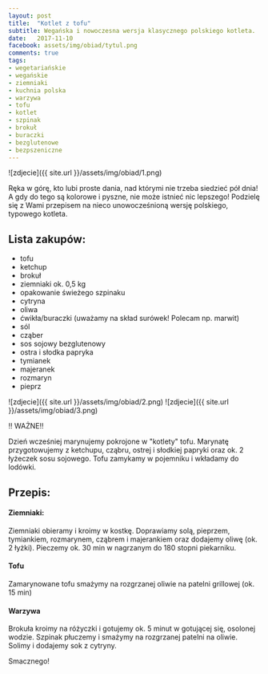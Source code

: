 ```yaml
---
layout: post
title:  "Kotlet z tofu"
subtitle: Wegańska i nowoczesna wersja klasycznego polskiego kotleta.
date:   2017-11-10
facebook: assets/img/obiad/tytul.png
comments: true
tags:
- wegetariańskie
- wegańskie
- ziemniaki
- kuchnia polska
- warzywa
- tofu
- kotlet
- szpinak
- brokuł
- buraczki
- bezglutenowe
- bezpszeniczne
---
```


![zdjecie]({{ site.url }}/assets/img/obiad/1.png)

Ręka w górę, kto lubi proste dania, nad którymi nie trzeba siedzieć pół dnia! A gdy do tego są kolorowe i pyszne, nie może istnieć nic lepszego!
Podzielę się z Wami przepisem na nieco unowocześnioną wersję polskiego, typowego kotleta.

## Lista zakupów:

* tofu
* ketchup
* brokuł
* ziemniaki ok. 0,5 kg
* opakowanie świeżego szpinaku
* cytryna
* oliwa
* ćwikła/buraczki (uważamy na skład surówek! Polecam np. marwit)
* sól
* cząber
* sos sojowy bezglutenowy
* ostra i słodka papryka
* tymianek
* majeranek
* rozmaryn
* pieprz

![zdjecie]({{ site.url }}/assets/img/obiad/2.png)
![zdjecie]({{ site.url }}/assets/img/obiad/3.png)

!! WAŻNE!!

Dzień wcześniej marynujemy pokrojone w "kotlety" tofu. Marynatę przygotowujemy z ketchupu, cząbru, ostrej i słodkiej papryki oraz ok. 2 łyżeczek sosu sojowego.
Tofu zamykamy w pojemniku i wkładamy do lodówki.

## Przepis:

#### Ziemniaki:

Ziemniaki obieramy i kroimy w kostkę. Doprawiamy solą, pieprzem, tymiankiem, rozmarynem, cząbrem i majerankiem oraz dodajemy oliwę (ok. 2 łyżki).
Pieczemy ok. 30 min w nagrzanym do 180 stopni piekarniku.

#### Tofu

Zamarynowane tofu smażymy na rozgrzanej oliwie na patelni grillowej (ok. 15 min)

#### Warzywa

Brokuła kroimy na różyczki i gotujemy ok. 5 minut w gotującej się, osolonej wodzie. Szpinak płuczemy i smażymy na rozgrzanej patelni na oliwie. Solimy i dodajemy sok z cytryny.

Smacznego!


